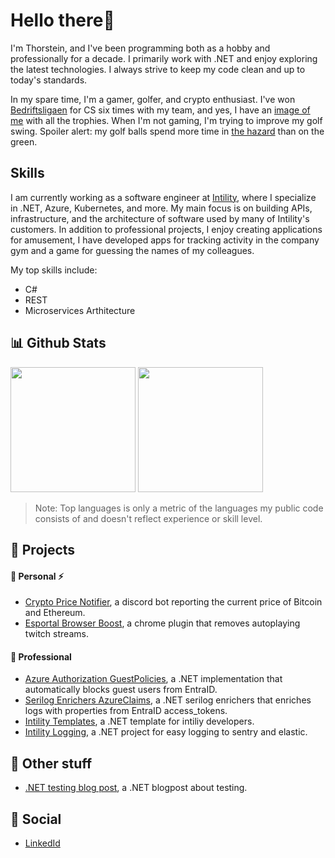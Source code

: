 # Hello there👋

I'm Thorstein, and I've been programming both as a hobby and professionally for a decade. I primarily work with .NET and enjoy exploring the latest technologies. I always strive to keep my code clean and up to today's standards. 

In my spare time, I'm a gamer, golfer, and crypto enthusiast. I've won [Bedriftsligaen][bedriftsligaen] for CS six times with my team, and yes, I have an [image of me](https://github.com/user-attachments/assets/d4c3cf17-0342-4f5a-b0c0-d6843e8e5755)
with all the trophies. When I'm not gaming, I'm trying to improve my golf swing. Spoiler alert: my golf balls spend more time in [the hazard](https://github.com/user-attachments/assets/63fce06d-f7e1-4827-bc5c-903672dadd32) than on the green.

## Skills

I am currently working as a software engineer at [Intility][intility], where I specialize in .NET, Azure, Kubernetes, and more. My main focus is on building APIs, infrastructure, and the architecture of software used by many of Intility's customers.
In addition to professional projects, I enjoy creating applications for amusement, I have developed apps for tracking activity in the company gym and a game for guessing the names of my colleagues.

My top skills include:
* C#
* REST
* Microservices Arthitecture

## 📊 Github Stats

<picture>
  <source
    srcset="https://github-readme-stats.vercel.app/api?username=Loekensgard&show_icons=true&theme=dark&hide_border=true"
    media="(prefers-color-scheme: dark)"
  />
  <source
    srcset="https://github-readme-stats.vercel.app/api?username=Loekensgard&show_icons=true&hide_border=true"
    media="(prefers-color-scheme: light), (prefers-color-scheme: no-preference)"
  />
  <img height=200 src="https://github-readme-stats.vercel.app/api?username=Loekensgard&show_icons=true&hide_border=true" />
</picture>

<picture>
  <source
    srcset="https://github-readme-stats.vercel.app/api/top-langs?username=Loekensgard&show_icons=true&theme=dark&hide_border=true&layout=compact&card_width=320"
    media="(prefers-color-scheme: dark)"
  />
  <source
    srcset="https://github-readme-stats.vercel.app/api/top-langs?username=Loekensgard&show_icons=true&theme=dark&hide_border=true&layout=compact&card_width=320"
    media="(prefers-color-scheme: light), (prefers-color-scheme: no-preference)"
  />
  <img height=200 src="https://github-readme-stats.vercel.app/api/top-langs?username=Loekensgard&show_icons=true&theme=dark&hide_border=true&layout=compact&card_width=320" />
</picture>

> Note: Top languages is only a metric of the languages my public code consists of and doesn't reflect experience or skill level.

## 🔭 Projects

#### 👷 Personal ⚡

* [Crypto Price Notifier][crypto-price-notifier], a discord bot reporting the current price of Bitcoin and Ethereum. 
* [Esportal Browser Boost][esportal-browser-boost], a chrome plugin that removes autoplaying twitch streams. 

#### 👮 Professional 

* [Azure Authorization GuestPolicies][authorization-guestpolicies], a .NET implementation that automatically blocks guest users from EntraID. 
* [Serilog Enrichers AzureClaims][serilog-enrichers-azureclaims], a .NET serilog enrichers that enriches logs with properties from EntraID access_tokens. 
* [Intility Templates][intility-templates], a .NET template for intiliy developers. 
* [Intility Logging][intility-logging], a .NET project for easy logging to sentry and elastic. 

## 📰 Other stuff

* [.NET testing blog post][how-to-write-api-tests-in-net], a .NET blogpost about testing.

## 📨 Social

* [LinkedId][linkedin]

[crypto-price-notifier]: https://github.com/loekensgard/CryptoPriceNotifier
[esportal-browser-boost]: https://github.com/loekensgard/Esportal-Browser-Boost
[authorization-guestpolicies]: https://github.com/intility/Authorization-Azure-GuestPolicies
[serilog-enrichers-azureclaims]: https://github.com/intility/serilog-enrichers-azureclaims
[how-to-write-api-tests-in-net]: https://engineering.intility.com/article/how-to-write-api-tests-in-net
[bedriftsligaen]: https://bedriftsligaen.no/
[linkedin]: https://www.linkedin.com/in/loekensgard/
[intility]: https://github.com/intility
[intility-templates]: https://github.com/Intility/templates
[intility-logging]: https://github.com/intility/Intility.Logging
